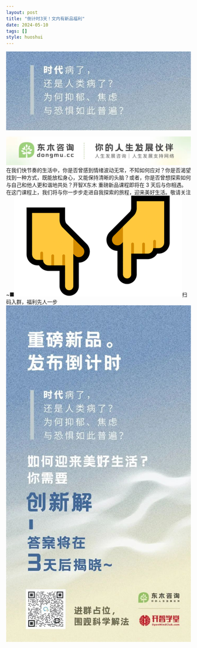 ```yaml
---
layout: post
title: "倒计时3天！文内有新品福利"
date: 2024-05-10
tags: []
style: huoshui
---
```


![](/assets/post_images/2024-05-10-17319183993970.6355589559227361.jpeg)



![](/assets/post_images/2024-05-10-17319183990860.03456344423889002.jpeg)在我们快节奏的生活中，你是否曾感到情绪波动无常，不知如何应对？你是否渴望找到一种方式，既能放松身心，又能保持清晰的头脑？或者，你是否曾想探索如何与自己和他人更和谐地共处？开智X东木
重磅新品课程即将在 3
天后与你相遇。在这门课程上，我们将与你一步步走进自我探索的旅程，迎来美好生活。敬请关注~■![](/assets/post_images/2024-05-10-17319183990940.6719684675406714.gif)扫码入群，福利先人一步![](/assets/post_images/2024-05-10-17319183993970.9984574742952399.jpeg)